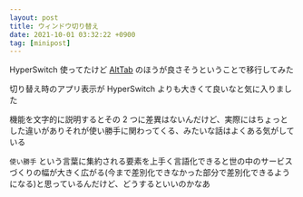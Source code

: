 ```yaml
---
layout: post
title: ウィンドウ切り替え
date: 2021-10-01 03:32:22 +0900
tag: [minipost]
---
```


HyperSwitch 使ってたけど [AltTab](https://alt-tab-macos.netlify.app/) のほうが良さそうということで移行してみた

切り替え時のアプリ表示が HyperSwitch よりも大きくて良いなと気に入りました

機能を文字的に説明するとその 2 つに差異はないんだけど、実際にはちょっとした違いがありそれが使い勝手に関わってくる、みたいな話はよくある気がしている

`使い勝手` という言葉に集約される要素を上手く言語化できると世の中のサービスづくりの幅が大きく広がる(今まで差別化できなかった部分で差別化できるようになる)と思っているんだけど、どうするといいのかなあ
